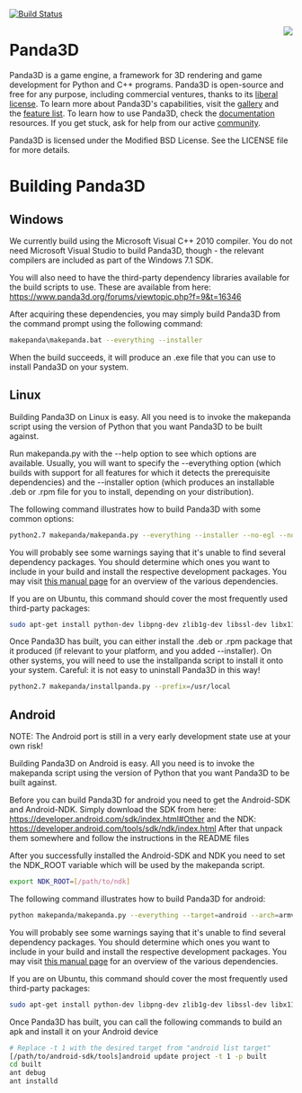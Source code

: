 [![Build Status](https://travis-ci.org/panda3d/panda3d.svg?branch=master)](https://travis-ci.org/panda3d/panda3d)

<img src="https://avatars2.githubusercontent.com/u/590956?v=3&s=200" align="right" />

Panda3D
=======

Panda3D is a game engine, a framework for 3D rendering and game development for
Python and C++ programs.  Panda3D is open-source and free for any purpose,
including commercial ventures, thanks to its
[liberal license](https://www.panda3d.org/license.php).  To learn more about
Panda3D's capabilities, visit the [gallery](https://www.panda3d.org/gallery.php)
and the [feature list](https://www.panda3d.org/features.php).  To learn how to
use Panda3D, check the [documentation](https://www.panda3d.org/documentation.php)
resources. If you get stuck, ask for help from our active
[community](https://www.panda3d.org/community.php).

Panda3D is licensed under the Modified BSD License.  See the LICENSE file for
more details.

Building Panda3D
================

Windows
-------

We currently build using the Microsoft Visual C++ 2010 compiler.  You do not
need Microsoft Visual Studio to build Panda3D, though - the relevant compilers
are included as part of the Windows 7.1 SDK.

You will also need to have the third-party dependency libraries available for
the build scripts to use.  These are available from here:
https://www.panda3d.org/forums/viewtopic.php?f=9&t=16346

After acquiring these dependencies, you may simply build Panda3D from the
command prompt using the following command:

```bash
makepanda\makepanda.bat --everything --installer
```

When the build succeeds, it will produce an .exe file that you can use to
install Panda3D on your system.

Linux
-----

Building Panda3D on Linux is easy.  All you need is to invoke the makepanda
script using the version of Python that you want Panda3D to be built against.

Run makepanda.py with the --help option to see which options are available.
Usually, you will want to specify the --everything option (which builds with
support for all features for which it detects the prerequisite dependencies)
and the --installer option (which produces an installable .deb or .rpm file
for you to install, depending on your distribution).

The following command illustrates how to build Panda3D with some common
options:
```bash
python2.7 makepanda/makepanda.py --everything --installer --no-egl --no-gles --no-gles2
```

You will probably see some warnings saying that it's unable to find several
dependency packages.  You should determine which ones you want to include in
your build and install the respective development packages.  You may visit
[this manual page](https://www.panda3d.org/manual/index.php/Dependencies)
for an overview of the various dependencies.

If you are on Ubuntu, this command should cover the most frequently
used third-party packages:

```bash
sudo apt-get install python-dev libpng-dev zlib1g-dev libssl-dev libx11-dev libgl1-mesa-dev libxrandr-dev libxxf86dga-dev libxcursor-dev bison flex libfreetype6-dev libvorbis-dev libjpeg-dev libeigen3-dev libopenal-dev libode-dev libbullet-dev nvidia-cg-toolkit
```

Once Panda3D has built, you can either install the .deb or .rpm package that
it produced (if relevant to your platform, and you added --installer).  On
other systems, you will need to use the installpanda script to install it onto
your system.  Careful: it is not easy to uninstall Panda3D in this way!

```bash
python2.7 makepanda/installpanda.py --prefix=/usr/local
```

Android
-----

NOTE: The Android port is still in a very early development state use at your
own risk!

Building Panda3D on Android is easy.  All you need is to invoke the makepanda
script using the version of Python that you want Panda3D to be built against.

Before you can build Panda3D for android you need to get the Android-SDK and
Android-NDK.
Simply download the SDK from here: https://developer.android.com/sdk/index.html#Other
and the NDK: https://developer.android.com/tools/sdk/ndk/index.html
After that unpack them somewhere and follow the instructions in the README
files

After you successfully installed the Android-SDK and NDK you need to set the
NDK_ROOT variable which will be used by the makepanda script.
```bash
export NDK_ROOT=[/path/to/ndk]
```

The following command illustrates how to build Panda3D for android:
```bash
python makepanda/makepanda.py --everything --target=android --arch=armv7a --no-python --no-pandatool --no-sse2 --no-neon --optimize 4
```

You will probably see some warnings saying that it's unable to find several
dependency packages.  You should determine which ones you want to include in
your build and install the respective development packages.  You may visit
[this manual page](https://www.panda3d.org/manual/index.php/Dependencies)
for an overview of the various dependencies.

If you are on Ubuntu, this command should cover the most frequently
used third-party packages:

```bash
sudo apt-get install python-dev libpng-dev zlib1g-dev libssl-dev libx11-dev libgl1-mesa-dev libxrandr-dev libxxf86dga-dev libxcursor-dev bison flex libfreetype6-dev libvorbis-dev libjpeg-dev libeigen3-dev libopenal-dev libode-dev libbullet-dev nvidia-cg-toolkit
```

Once Panda3D has built, you can call the following commands to build an apk
and install it on your Android device

```bash
# Replace -t 1 with the desired target from "android list target"
[/path/to/android-sdk/tools]android update project -t 1 -p built
cd built
ant debug
ant installd
```
